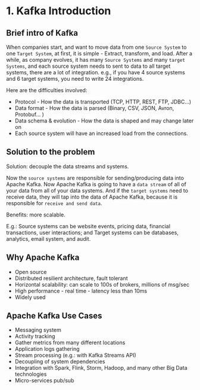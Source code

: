 # 1. Kafka Introduction

## Brief intro of Kafka
When companies start, and want to move data from one `Source System` to one `Target System`, at first, it is simple - Extract, transform, and load. After a while, as company evolves, it has many `Source Systems` and many `target Systems`, and each source system needs to sent to data to all target systems, there are a lot of integration. e.g., if you have 4 source systems and 6 target systems, you need to write 24 integrations. 

Here are the difficulties involved:
- Protocol - How the data is transported (TCP, HTTP, REST, FTP, JDBC...)
- Data format - How the data is parsed (Binary, CSV, JSON, Avron, Protobuf... )
- Data schema & evolution - How the data is shaped and may change later on
- Each source system will have an increased load from the connections.

## Solution to the problem
Solution: decouple the data streams and systems. 

Now the `source systems` are responsible for sending/producing data into Apache Kafka. Now Apache Kafka is going to have a `data stream` of all of your data from all of your data systems. And if the `target systems` need to receive data, they will tap into the data of Apache Kafka, because it is responsible for `receive and send data`. 

Benefits: more scalable. 

E.g.: Source systems can be website events, pricing data, financial transactions, user interactions; and Target systems can be databases, analytics, email system, and audit. 

##  Why Apache Kafka
- Open source
- Distributed resilient architecture, fault tolerant
- Horizontal scalability: can scale to 100s of brokers, millions of msg/sec
- High performance - real time - latency less than 10ms
- Widely used 

## Apache Kafka Use Cases
- Messaging system
- Activity tracking
- Gather metrics from many different locations
- Application logs gathering
- Stream processing (e.g.: with Kafka Streams API)
- Decoupling of system dependencies
- Integration with Spark, Flink, Storm, Hadoop, and many other Big Data technologies
- Micro-services pub/sub



















